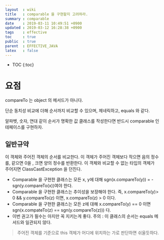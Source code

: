 ```yaml
---
layout  : wiki
title   : comparable 을 구현할지 고려하라.
summary : comparable
date    : 2019-03-11 10:49:51 +0900
updated : 2019-03-12 16:28:38 +0900
tags    : effective
toc     : true
public  : true
parent  : EFFECTIVE_JAVA
latex   : false
---
```

* TOC
{:toc}

# 요점
compareTo 는 object 의 메서드가 아니다.

단순 동치성 비교에 더해 순서까지 비교할 수 있으며, 제네릭하고, equals 와 같다.

알파벳, 숫자, 연대 같이 순서가 명확한 값 클래스를 작성한다면 반드시 comparable 인테페이스를 구현하자.


## 일반규약
이 객체와 주어진 객체의 순서를 비교한다.
이 객체가 주어진 객체보다 작으면 음의 정수를, 같으면 0을 , 크면 양의 정수를 반환한다.
이 객체와 비교할 수 없는 타입의 객체가 주어지면 ClassCastException 을 던진다.

* Comparable 을 구현한 클래스는 모든 x, y에 대해 sgn(x.compareTo(y)) = - sgn(y.compareTo(x))여야 한다. 
* Comparable 을 구현한 클래스는 추이성을 보장해야 한다.
즉, x.compareTo(y)> 0 && y.compareTo(z) 이면, x.compareTo(z) > 0 이다.
* Comparable 을 구현한 클래스는 모든 z에 대해 x.compareTo(y) == 0 이면 sgn(x.compateTo(z) == sgn(y.compareTo(z))) 다. 
* 이번 권고가 필수는 아지만 꼭 지키는게 좋다.
주의 : 이 클래스의 순서는 equals 메서드와 일관되지 않다.




> 주어진 객체를 기준으로 this 객체가 어디에 위치하는 가로 판단하면 쉬울듯하다.



